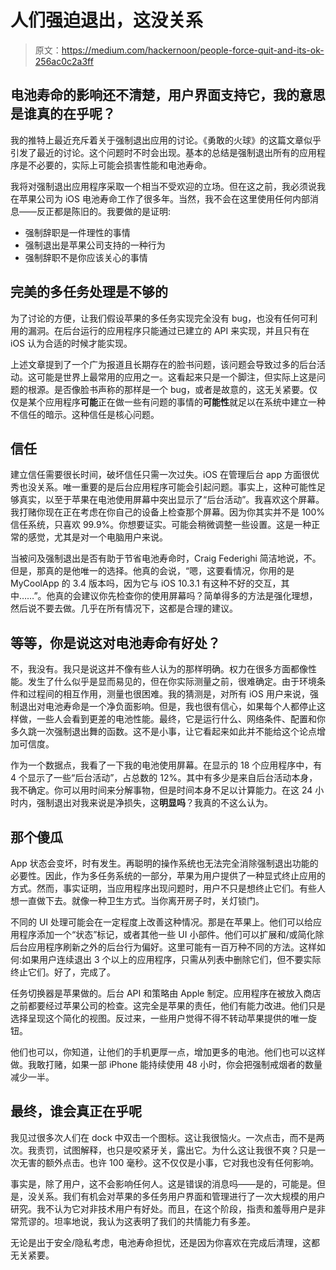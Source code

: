 # 人们强迫退出，这没关系

> 原文：<https://medium.com/hackernoon/people-force-quit-and-its-ok-256ac0c2a3ff>

## 电池寿命的影响还不清楚，用户界面支持它，我的意思是谁真的在乎呢？

我的推特上最近充斥着关于强制退出应用的讨论。《勇敢的火球》的这篇文章似乎引发了最近的讨论。这个问题时不时会出现。基本的总结是强制退出所有的应用程序是不必要的，实际上可能会损害性能和电池寿命。

我将对强制退出应用程序采取一个相当不受欢迎的立场。但在这之前，我必须说我在苹果公司为 iOS 电池寿命工作了很多年。当然，我不会在这里使用任何内部消息——反正都是陈旧的。我要做的是证明:

*   强制辞职是一件理性的事情
*   强制退出是苹果公司支持的一种行为
*   强制辞职不是你应该关心的事情

## 完美的多任务处理是不够的

为了讨论的方便，让我们假设苹果的多任务实现完全没有 bug，也没有任何可利用的漏洞。在后台运行的应用程序只能通过已建立的 API 来实现，并且只有在 iOS 认为合适的时候才能实现。

上述文章提到了一个广为报道且长期存在的脸书问题，该问题会导致过多的后台活动。这可能是世界上最常用的应用之一。这看起来只是一个脚注，但实际上这是问题的根源。是否像脸书声称的那样是一个 bug，或者是故意的，这无关紧要。仅仅是某个应用程序**可能**正在做一些有问题的事情的**可能性**就足以在系统中建立一种不信任的暗示。这种信任是核心问题。

## 信任

建立信任需要很长时间，破坏信任只需一次过失。iOS 在管理后台 app 方面很优秀也没关系。唯一重要的是后台应用程序可能会引起问题。事实上，这种可能性足够真实，以至于苹果在电池使用屏幕中突出显示了“后台活动”。我喜欢这个屏幕。我打赌你现在正在考虑在你自己的设备上检查那个屏幕。因为你其实并不是 100%信任系统，只喜欢 99.9%。你想要证实。可能会稍微调整一些设置。这是一种正常的感觉，尤其是对一个电脑用户来说。

当被问及强制退出是否有助于节省电池寿命时，Craig Federighi 简洁地说，不。但是，那真的是他唯一的选择。他真的会说，“嗯，这要看情况，你用的是 MyCoolApp 的 3.4 版本吗，因为它与 iOS 10.3.1 有这种不好的交互，其中……”。他真的会建议你先检查你的使用屏幕吗？简单得多的方法是强化理想，然后说不要去做。几乎在所有情况下，这都是合理的建议。

## 等等，你是说这对电池寿命有好处？

不，我没有。我只是说这并不像有些人认为的那样明确。权力在很多方面都像性能。发生了什么似乎是显而易见的，但在你实际测量之前，很难确定。由于环境条件和过程间的相互作用，测量也很困难。我的猜测是，对所有 iOS 用户来说，强制退出对电池寿命是一个净负面影响。但是，我也很有信心，如果每个人都停止这样做，一些人会看到更差的电池性能。最终，它是运行什么、网络条件、配置和你多久跳一次强制退出舞的函数。这不是小事，让它看起来如此并不能给这个论点增加可信度。

作为一个数据点，我看了一下我的电池使用屏幕。在显示的 18 个应用程序中，有 4 个显示了一些“后台活动”，占总数的 12%。其中有多少是来自后台活动本身，我不确定。你可以用时间来分解事物，但是时间本身不足以计算能力。在这 24 小时内，强制退出对我来说是净损失，这**明显吗**？我真的不这么认为。

## 那个傻瓜

App 状态会变坏，时有发生。再聪明的操作系统也无法完全消除强制退出功能的必要性。因此，作为多任务系统的一部分，苹果为用户提供了一种显式终止应用的方式。然而，事实证明，当应用程序出现问题时，用户不只是想终止它们。有些人想一直做下去。就像一种卫生方式。当你离开房子时，关灯锁门。

不同的 UI 处理可能会在一定程度上改善这种情况。那是在苹果上。他们可以给应用程序添加一个“状态”标记，或者其他一些 UI 小部件。他们可以扩展和/或简化除后台应用程序刷新之外的后台行为偏好。这里可能有一百万种不同的方法。这样如何:如果用户连续退出 3 个以上的应用程序，只需从列表中删除它们，但不要实际终止它们。好了，完成了。

任务切换器是苹果做的。后台 API 和策略由 Apple 制定。应用程序在被放入商店之前都要经过苹果公司的检查。这完全是苹果的责任，他们有能力改进。他们只是选择呈现这个简化的视图。反过来，一些用户觉得不得不转动苹果提供的唯一旋钮。

他们也可以，你知道，让他们的手机更厚一点，增加更多的电池。他们也可以这样做。我敢打赌，如果一部 iPhone 能持续使用 48 小时，你会把强制戒烟者的数量减少一半。

## 最终，谁会真正在乎呢

我见过很多次人们在 dock 中双击一个图标。这让我很恼火。一次点击，而不是两次。我责罚，试图解释，也只是咬紧牙关，露出它。为什么这让我很不爽？只是一次无害的额外点击。也许 100 毫秒。这不仅仅是小事，它对我也没有任何影响。

事实是，除了用户，这不会影响任何人。这是错误的消息吗——是的，可能是。但是，没关系。我们有机会对苹果的多任务用户界面和管理进行了一次大规模的用户研究。我不认为它对非技术用户有好处。而且，在这个阶段，指责和羞辱用户是非常荒谬的。坦率地说，我认为这表明了我们的共情能力有多差。

无论是出于安全/隐私考虑，电池寿命担忧，还是因为你喜欢在完成后清理，这都无关紧要。